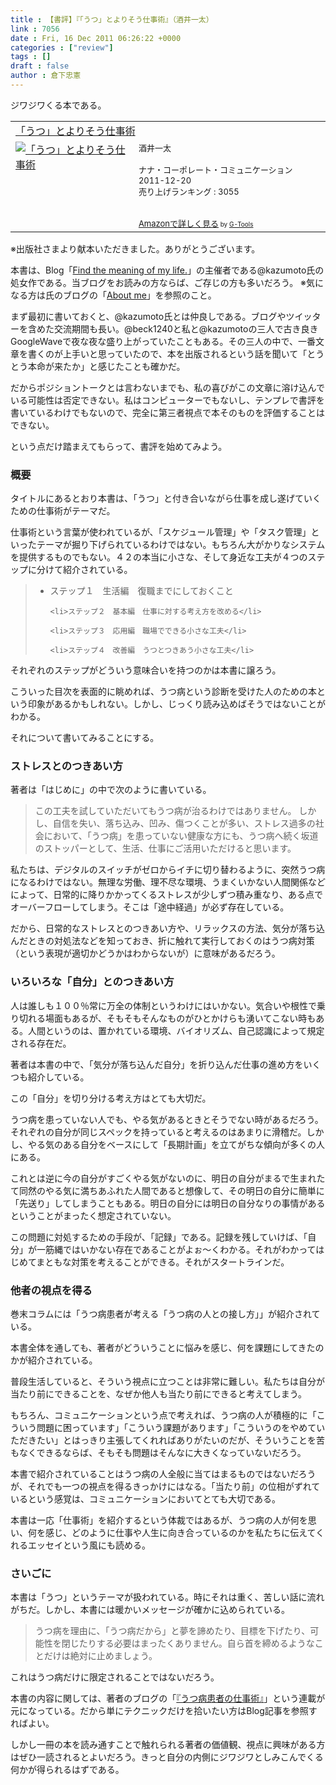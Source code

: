 ```yaml
---
title : 【書評】『「うつ」とよりそう仕事術』（酒井一太）
link : 7056
date : Fri, 16 Dec 2011 06:26:22 +0000
categories : ["review"]
tags : []
draft : false
author : 倉下忠憲
---
```


ジワジワくる本である。

<table  border="0" cellpadding="5"><tr><td colspan="2"><a href="http://www.amazon.co.jp/%E3%80%8C%E3%81%86%E3%81%A4%E3%80%8D%E3%81%A8%E3%82%88%E3%82%8A%E3%81%9D%E3%81%86%E4%BB%95%E4%BA%8B%E8%A1%93-%E9%85%92%E4%BA%95%E4%B8%80%E5%A4%AA/dp/4904899245%3FSubscriptionId%3D15SMZCTB9V8NGR2TW082%26tag%3Drashita1000-22%26linkCode%3Dxm2%26camp%3D2025%26creative%3D165953%26creativeASIN%3D4904899245" target="_blank">「うつ」とよりそう仕事術</a><img src="http://www.assoc-amazon.jp/e/ir?t=rashita1000-22&l=ur2&o=9" width="1" height="1" style="border: none;" alt="" /></td></tr><tr><td valign="top"><a href="http://www.amazon.co.jp/%E3%80%8C%E3%81%86%E3%81%A4%E3%80%8D%E3%81%A8%E3%82%88%E3%82%8A%E3%81%9D%E3%81%86%E4%BB%95%E4%BA%8B%E8%A1%93-%E9%85%92%E4%BA%95%E4%B8%80%E5%A4%AA/dp/4904899245%3FSubscriptionId%3D15SMZCTB9V8NGR2TW082%26tag%3Drashita1000-22%26linkCode%3Dxm2%26camp%3D2025%26creative%3D165953%26creativeASIN%3D4904899245" target="_blank"><img src="http://ecx.images-amazon.com/images/I/51VHY9idSdL._SL160_.jpg" border="0" alt="「うつ」とよりそう仕事術" /></a></td><td valign="top"><font size="-1">酒井一太 <br /><br />ナナ・コーポレート・コミュニケーション  2011-12-20<br />売り上げランキング : 3055<br /><br /><br /><a href="http://www.amazon.co.jp/%E3%80%8C%E3%81%86%E3%81%A4%E3%80%8D%E3%81%A8%E3%82%88%E3%82%8A%E3%81%9D%E3%81%86%E4%BB%95%E4%BA%8B%E8%A1%93-%E9%85%92%E4%BA%95%E4%B8%80%E5%A4%AA/dp/4904899245%3FSubscriptionId%3D15SMZCTB9V8NGR2TW082%26tag%3Drashita1000-22%26linkCode%3Dxm2%26camp%3D2025%26creative%3D165953%26creativeASIN%3D4904899245" target="_blank">Amazonで詳しく見る</a></font><font size="-2"> by <a href="http://www.goodpic.com/mt/aws/index.html" >G-Tools</a></font></td></tr></table>
※出版社さまより献本いただきました。ありがとうございます。

本書は、Blog「<a href="http://kazumoto.jp/">Find the meaning of my life.</a>」の主催者である@kazumoto氏の処女作である。当ブログをお読みの方ならば、ご存じの方も多いだろう。
※気になる方は氏のブログの「<a href="http://kazumoto.jp/?page_id=2">About me</a>」を参照のこと。

まず最初に書いておくと、@kazumoto氏とは仲良しである。ブログやツイッターを含めた交流期間も長い。@beck1240と私と@kazumotoの三人で古き良きGoogleWaveで夜な夜な盛り上がっていたこともある。その三人の中で、一番文章を書くのが上手いと思っていたので、本を出版されるという話を聞いて「とうとう本命が来たか」と感じたことも確かだ。

だからポジショントークとは言わないまでも、私の喜びがこの文章に溶け込んでいる可能性は否定できない。私はコンピューターでもないし、テンプレで書評を書いているわけでもないので、完全に第三者視点で本そのものを評価することはできない。

という点だけ踏まえてもらって、書評を始めてみよう。

<h3>概要</h3>
タイトルにあるとおり本書は、「うつ」と付き合いながら仕事を成し遂げていくための仕事術がテーマだ。

仕事術という言葉が使われているが、「スケジュール管理」や「タスク管理」といったテーマが掘り下げられているわけではない。もちろん大がかりなシステムを提供するものでもない。４２の本当に小さな、そして身近な工夫が４つのステップに分けて紹介されている。

<blockquote>
<ul>
	<li>ステップ１　生活編　復職までにしておくこと</li>

	<li>ステップ２　基本編　仕事に対する考え方を改める</li>

	<li>ステップ３　応用編　職場でできる小さな工夫</li>

	<li>ステップ４　改善編　うつとつきあう小さな工夫</li>
</ul>


</blockquote>

それぞれのステップがどういう意味合いを持つのかは本書に譲ろう。

こういった目次を表面的に眺めれば、うつ病という診断を受けた人のための本という印象があるかもしれない。しかし、じっくり読み込めばそうではないことがわかる。

それについて書いてみることにする。
<h3>ストレスとのつきあい方</h3>
著者は「はじめに」の中で次のように書いている。

<blockquote>
この工夫を試していただいてもうつ病が治るわけではありません。
しかし、自信を失い、落ち込み、凹み、傷つくことが多い、ストレス過多の社会において、「うつ病」を患っていない健康な方にも、うつ病へ続く坂道のストッパーとして、生活、仕事にご活用いただけると思います。
</blockquote>

私たちは、デジタルのスイッチがゼロからイチに切り替わるように、突然うつ病になるわけではない。無理な労働、理不尽な環境、うまくいかない人間関係などによって、日常的に降りかかってくるストレスが少しずつ積み重なり、ある点でオーバーフローしてしまう。そこは「途中経過」が必ず存在している。

だから、日常的なストレスとのつきあい方や、リラックスの方法、気分が落ち込んだときの対処法などを知っておき、折に触れて実行しておくのはうつ病対策（という表現が適切かどうかはわからないが）に意味があるだろう。

<h3>いろいろな「自分」とのつきあい方</h3>
人は誰しも１００％常に万全の体制というわけにはいかない。気合いや根性で乗り切れる場面もあるが、そもそもそんなものがひとかけらも湧いてこない時もある。人間というのは、置かれている環境、バイオリズム、自己認識によって規定される存在だ。

著者は本書の中で、「気分が落ち込んだ自分」を折り込んだ仕事の進め方をいくつも紹介している。

この「自分」を切り分ける考え方はとても大切だ。

うつ病を患っていない人でも、やる気があるときとそうでない時があるだろう。それぞれの自分が同じスペックを持っていると考えるのはあまりに滑稽だ。しかし、やる気のある自分をベースにして「長期計画」を立てがちな傾向が多くの人にある。

これとは逆に今の自分がすごくやる気がないのに、明日の自分がまるで生まれたて同然のやる気に満ちあふれた人間であると想像して、その明日の自分に簡単に「先送り」してしまうこともある。明日の自分には明日の自分なりの事情があるということがまったく想定されていない。

この問題に対処するための手段が、「記録」である。記録を残していけば、「自分」が一筋縄ではいかない存在であることがよぉ〜くわかる。それがわかってはじめてまともな対策を考えることができる。それがスタートラインだ。

<h3>他者の視点を得る</h3>
巻末コラムには「うつ病患者が考える「うつ病の人との接し方」」が紹介されている。

本書全体を通しても、著者がどういうことに悩みを感じ、何を課題にしてきたのかが紹介されている。

普段生活していると、そういう視点に立つことは非常に難しい。私たちは自分が当たり前にできることを、なぜか他人も当たり前にできると考えてしまう。

もちろん、コミュニケーションという点で考えれば、うつ病の人が積極的に「こういう問題に困っています」「こういう課題があります」「こういうのをやめていただきたい」とはっきり主張してくれればありがたいのだが、そういうことを苦もなくできるならば、そもそも問題はそんなに大きくなっていないだろう。

本書で紹介されていることはうつ病の人全般に当てはまるものではないだろうが、それでも一つの視点を得るきっかけにはなる。「当たり前」の位相がずれているという感覚は、コミュニケーションにおいてとても大切である。

本書は一応「仕事術」を紹介するという体裁ではあるが、うつ病の人が何を思い、何を感じ、どのように仕事や人生に向き合っているのかを私たちに伝えてくれるエッセイという風にも読める。

<h3>さいごに</h3>
本書は「うつ」というテーマが扱われている。時にそれは重く、苦しい話に流れがちだ。しかし、本書には暖かいメッセージが確かに込められている。

<blockquote>
うつ病を理由に、「うつ病だから」と夢を諦めたり、目標を下げたり、可能性を閉じたりする必要はまったくありません。自ら首を締めるようなことだけは絶対に止めましょう。
</blockquote>

これはうつ病だけに限定されることではないだろう。

本書の内容に関しては、著者のブログの「<a href="http://kazumoto.jp/?page_id=848">『うつ病患者の仕事術』</a>」という連載が元になっている。だから単にテクニックだけを拾いたい方はBlog記事を参照すればよい。

しかし一冊の本を読み通すことで触れられる著者の価値観、視点に興味がある方はぜひ一読されるとよいだろう。きっと自分の内側にジワジワとしみこんでくる何かが得られるはずである。

